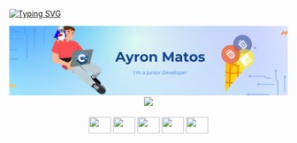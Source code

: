 [![Typing SVG](https://readme-typing-svg.herokuapp.com/?color=00bfbf&size=35&center=true&vCenter=true&width=1000&lines=HELLO,+BE+WELCOME;I'm+27+years+old;I+am+from+Parnamirim,+RN;I+study+analysis+and+systems+development+at+UFRN+:%29)](https://git.io/typing-svg)
<div align="center" margin="50">
  <a href="https://github.com/mrayronmatos001">
    <img src="https://github.com/mrayronmatos001/mrayronmatos001/blob/main/illustration_header.png?raw=true" alt="Illustration Header" />
    <img height="180em" src="https://github-readme-stats.vercel.app/api/top-langs/?username=mrayronmatos001&layout=compact&theme=dark&lang_count=16"/>
  </a>
</div>
<br/>
<div align="center">
  <img height="30" width="40" src="https://cdn.jsdelivr.net/gh/devicons/devicon/icons/html5/html5-original.svg"/>
  <img height="30" width="40" src="https://cdn.jsdelivr.net/gh/devicons/devicon/icons/css3/css3-original.svg"/>
  <img height="30" width="40" src="https://cdn.jsdelivr.net/gh/devicons/devicon/icons/javascript/javascript-original.svg"/>
  <img height="30" width="40" src="https://cdn.jsdelivr.net/gh/devicons/devicon/icons/cplusplus/cplusplus-original.svg"/>
  <img height="30" width="40" src="https://cdn.jsdelivr.net/gh/devicons/devicon@latest/icons/linux/linux-original.svg" />          
</div>
<br/>
